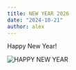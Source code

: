 ```yaml
---
title: NEW YEAR 2026
date: "2024-10-21"
author: alex
---
```

Happy New Year!

![HAPPY NEW YEAR]({static}/images/2026/newyear2026.png)


